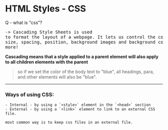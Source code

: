 # HTML Styles - CSS
Q - what is <q>css</q>?
<br><pre>-> Cascading Style Sheets is used to format the layout of a webpage.
It lets us control the color, font, size, spacing, position, background images and background colors + a lot more!</pre>

**Cascading means that a style applied to a parent element will also apply to all children elements with the parent**

> so if we set the color of the body text to "blue", all headings, para, and other elements will also be "blue".
<hr>

### Ways of using CSS:
```- Inline - by using style attribute inside HTML elements.
- Internal - by using a `<style>` element in the `<head>` section
- External - by using a `<link>` element to link to an external CSS file.

most common way is to keep css files in an external file. 
```


